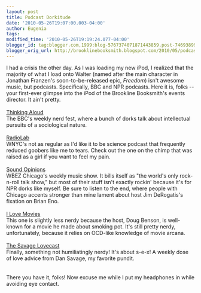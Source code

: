 ```yaml
---
layout: post
title: Podcast Dorkitude
date: '2010-05-26T19:07:00.003-04:00'
author: Eugenia
tags: 
modified_time: '2010-05-26T19:19:24.077-04:00'
blogger_id: tag:blogger.com,1999:blog-5767374071871443859.post-7469389949293532668
blogger_orig_url: http://brooklinebooksmith.blogspot.com/2010/05/podcast-dorkitude.html
---
```


I had a crisis the other day. As I was loading my new iPod, I realized that the majority of what I load onto Walter (named after the main character in Jonathan Franzen's soon-to-be-released epic, <span style="font-style:italic;">Freedom</span>) isn't awesome music, but podcasts. Specifically, BBC and NPR podcasts. Here it is, folks -- your first-ever glimpse into the iPod of the Brookline Booksmith's events director. It ain't pretty.<br /><br /><a href="http://www.bbc.co.uk/programmes/b006qy05">Thinking Aloud</a><br />The BBC's weekly nerd fest, where a bunch of dorks talk about intellectual pursuits of a sociological nature.<br /><br /><a href="http://www.wnyc.org/shows/radiolab/">RadioLab</a><br />WNYC's not as regular as I'd like it to be science podcast that frequently reduced goobers like me to tears. Check out the one on the chimp that was raised as a girl if you want to feel my pain.<br /><br /><a href="http://www.soundopinions.org/">Sound Opinions</a><br />WBEZ Chicago's weekly music show. It bills itself as "the world's only rock-n-roll talk show," but most of their stuff isn't exactly rockin' because it's for NPR dorks like myself. Be sure to listen to the end, where people with Chicago accents stronger than mine lament about host Jim DeRogatis's fixation on Brian Eno.<br /><br /><a href="http://losangeles.ucbtheatre.com/shows/1163">I Love Movies</a><br />This one is slightly less nerdy because the host, Doug Benson, is well-known for a movie he made about smoking pot. It's still pretty nerdy, unfortunately, because it relies on OCD-like knowledge of movie arcana. <br /><br /><a href="http://podcasts.thestranger.com/savagelove/">The Savage Lovecast</a><br />Finally, something not humiliatingly nerdy! It's about s-e-x! A weekly dose of love advice from Dan Savage, my favorite pundit. <br /><br /><br />There you have it, folks! Now excuse me while I put my headphones in while avoiding eye contact.